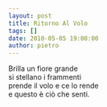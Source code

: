 ```yaml
---
layout: post
title: Ritorno Al Volo
tags: []
date: 2010-05-05 19:08:00
author: pietro
---
```

Brilla un fiore grande<br/>si stellano i frammenti<br/>prende il volo e ce lo rende<br/>e questo è ciò che senti.
